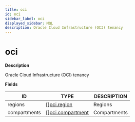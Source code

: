 ```yaml
---
title: oci
id: oci
sidebar_label: oci
displayed_sidebar: MQL
description: Oracle Cloud Infrastructure (OCI) tenancy
---
```


# oci

**Description**

Oracle Cloud Infrastructure (OCI) tenancy

**Fields**

| ID           | TYPE                                            | DESCRIPTION  |
| ------------ | ----------------------------------------------- | ------------ |
| regions      | &#91;&#93;[oci.region](oci.region.md)           | Regions      |
| compartments | &#91;&#93;[oci.compartment](oci.compartment.md) | Compartments |
